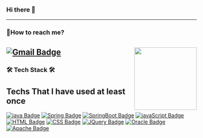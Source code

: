 ### Hi there 👋
---
### 🤔How to reach me?
[![Gmail Badge](https://img.shields.io/badge/Gmail-D14836?style=flat&logo=Gmail&logoColor=white)](mailto:msyj10@gmail.com)
<img align='right' src="https://github-readme-stats.vercel.app/api?username=mjpark-19" height="165">
---
<!--
**mjpark-19/mjpark-19** is a ✨ _special_ ✨ repository because its `README.md` (this file) appears on your GitHub profile.

Here are some ideas to get you started:

- 🔭 I’m currently working on ...
- 🌱 I’m currently learning ...
- 👯 I’m looking to collaborate on ...
- 🤔 I’m looking for help with ...
- 💬 Ask me about ...
- 📫 How to reach me: ...
- 😄 Pronouns: ...
- ⚡ Fun fact: ...

-->

### :hammer_and_wrench: Tech Stack :hammer_and_wrench:
## Techs That I have used at least once
[![java Badge](https://img.shields.io/badge/JAVA-CD5C5C?style=flat&logo=Java&logoColor=white)]() [![Spring Badge](https://img.shields.io/badge/Spring-990EE90?style=flat&logo=Spring&logoColor=white)]() [![SpringBoot Badge](https://img.shields.io/badge/Spring_Boot-7CFC00?style=flat&logo=SpringBoot&logoColor=white)]() [![javaScript Badge](https://img.shields.io/badge/JavaScript-F7DF1E?style=flat&logo=JavaScript&logoColor=white)]() [![HTML Badge](https://img.shields.io/badge/HTML-FFBF00?style=flat&logo=HTML5&logoColor=white)]() [![CSS Badge](https://img.shields.io/badge/CSS3-9FE2BF?style=flat&logo=CSS3&logoColor=white)]()  [![JQuery Badge](https://img.shields.io/badge/JQuery-D3D3D3?style=flat&logo=JQuery&logoColor=white)]() [![Oracle Badge](https://img.shields.io/badge/Oracle-FF0000?style=flat&logo=Oracle&logoColor=white)]() [![Apache Badge](https://img.shields.io/badge/Apache_Tomcat-F0E68C?style=flat&logo=ApacheTomcat&logoColor=white)]()



